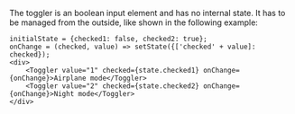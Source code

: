 The toggler is an boolean input element and has no internal state. It has to be managed from the outside,
like shown in the following example:

```
initialState = {checked1: false, checked2: true};
onChange = (checked, value) => setState({['checked' + value]: checked});
<div>
    <Toggler value="1" checked={state.checked1} onChange={onChange}>Airplane mode</Toggler>
    <Toggler value="2" checked={state.checked2} onChange={onChange}>Night mode</Toggler>
</div>
```
